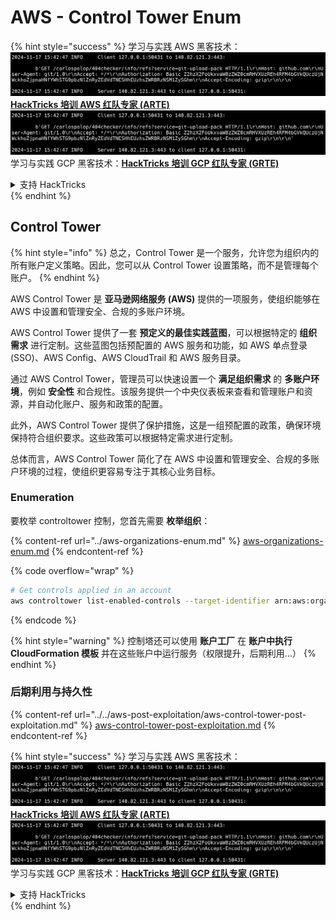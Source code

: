 # AWS - Control Tower Enum

{% hint style="success" %}
学习与实践 AWS 黑客技术：<img src="../../../../.gitbook/assets/image (1).png" alt="" data-size="line">[**HackTricks 培训 AWS 红队专家 (ARTE)**](https://training.hacktricks.xyz/courses/arte)<img src="../../../../.gitbook/assets/image (1).png" alt="" data-size="line">\
学习与实践 GCP 黑客技术：<img src="../../../../.gitbook/assets/image (2).png" alt="" data-size="line">[**HackTricks 培训 GCP 红队专家 (GRTE)**<img src="../../../../.gitbook/assets/image (2).png" alt="" data-size="line">](https://training.hacktricks.xyz/courses/grte)

<details>

<summary>支持 HackTricks</summary>

* 查看 [**订阅计划**](https://github.com/sponsors/carlospolop)!
* **加入** 💬 [**Discord 群组**](https://discord.gg/hRep4RUj7f) 或 [**Telegram 群组**](https://t.me/peass) 或 **关注** 我们的 **Twitter** 🐦 [**@hacktricks\_live**](https://twitter.com/hacktricks\_live)**.**
* **通过向** [**HackTricks**](https://github.com/carlospolop/hacktricks) 和 [**HackTricks Cloud**](https://github.com/carlospolop/hacktricks-cloud) GitHub 仓库提交 PR 分享黑客技巧。

</details>
{% endhint %}

## Control Tower

{% hint style="info" %}
总之，Control Tower 是一个服务，允许您为组织内的所有账户定义策略。因此，您可以从 Control Tower 设置策略，而不是管理每个账户。
{% endhint %}

AWS Control Tower 是 **亚马逊网络服务 (AWS)** 提供的一项服务，使组织能够在 AWS 中设置和管理安全、合规的多账户环境。

AWS Control Tower 提供了一套 **预定义的最佳实践蓝图**，可以根据特定的 **组织需求** 进行定制。这些蓝图包括预配置的 AWS 服务和功能，如 AWS 单点登录 (SSO)、AWS Config、AWS CloudTrail 和 AWS 服务目录。

通过 AWS Control Tower，管理员可以快速设置一个 **满足组织需求** 的 **多账户环境**，例如 **安全性** 和合规性。该服务提供一个中央仪表板来查看和管理账户和资源，并自动化账户、服务和政策的配置。

此外，AWS Control Tower 提供了保护措施，这是一组预配置的政策，确保环境保持符合组织要求。这些政策可以根据特定需求进行定制。

总体而言，AWS Control Tower 简化了在 AWS 中设置和管理安全、合规的多账户环境的过程，使组织更容易专注于其核心业务目标。

### Enumeration

要枚举 controltower 控制，您首先需要 **枚举组织**：

{% content-ref url="../aws-organizations-enum.md" %}
[aws-organizations-enum.md](../aws-organizations-enum.md)
{% endcontent-ref %}

{% code overflow="wrap" %}
```bash
# Get controls applied in an account
aws controltower list-enabled-controls --target-identifier arn:aws:organizations::<acc_id>:ou/<ou-id>
```
{% endcode %}

{% hint style="warning" %}
控制塔还可以使用 **账户工厂** 在 **账户中执行** **CloudFormation 模板** 并在这些账户中运行服务（权限提升，后期利用...）
{% endhint %}

### 后期利用与持久性

{% content-ref url="../../aws-post-exploitation/aws-control-tower-post-exploitation.md" %}
[aws-control-tower-post-exploitation.md](../../aws-post-exploitation/aws-control-tower-post-exploitation.md)
{% endcontent-ref %}

{% hint style="success" %}
学习与实践 AWS 黑客技术：<img src="../../../../.gitbook/assets/image (1).png" alt="" data-size="line">[**HackTricks 培训 AWS 红队专家 (ARTE)**](https://training.hacktricks.xyz/courses/arte)<img src="../../../../.gitbook/assets/image (1).png" alt="" data-size="line">\
学习与实践 GCP 黑客技术：<img src="../../../../.gitbook/assets/image (2).png" alt="" data-size="line">[**HackTricks 培训 GCP 红队专家 (GRTE)**<img src="../../../../.gitbook/assets/image (2).png" alt="" data-size="line">](https://training.hacktricks.xyz/courses/grte)

<details>

<summary>支持 HackTricks</summary>

* 查看 [**订阅计划**](https://github.com/sponsors/carlospolop)!
* **加入** 💬 [**Discord 群组**](https://discord.gg/hRep4RUj7f) 或 [**电报群组**](https://t.me/peass) 或 **在** **Twitter** 🐦 **上关注我们** [**@hacktricks\_live**](https://twitter.com/hacktricks\_live)**.**
* **通过向** [**HackTricks**](https://github.com/carlospolop/hacktricks) 和 [**HackTricks Cloud**](https://github.com/carlospolop/hacktricks-cloud) github 仓库提交 PR 分享黑客技巧。

</details>
{% endhint %}
